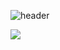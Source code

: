 ![header](https://capsule-render.vercel.app/api?type=cylinder&color=0:203089,100:203089&height=200&section=header&text=@Seopject&fontColor=E6F3D6&fontSize=70&fontAlign=70&fontAlignY=60&animation=twinkling)

 <a href="https://www.naver.com" target="_blank"><img src="https://img.shields.io/badge/Instagram-B79CCC?style=flat-square&logo=Instagram&logoColor=white"/></a>
 
  
